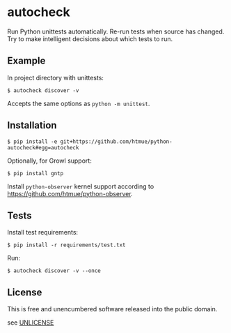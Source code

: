 autocheck
=========

Run Python unittests automatically. Re-run tests when source has changed. Try to make intelligent decisions about which tests to run.


Example
-------

In project directory with unittests:

    $ autocheck discover -v


Accepts the same options as ```python -m unittest```.


Installation
------------

    $ pip install -e git+https://github.com/htmue/python-autocheck#egg=autocheck

Optionally, for Growl support:

    $ pip install gntp

Install ```python-observer``` kernel support according to https://github.com/htmue/python-observer.


Tests
-----

Install test requirements:

    $ pip install -r requirements/test.txt

Run:

    $ autocheck discover -v --once


License
-------

This is free and unencumbered software released into the public domain.

see [UNLICENSE](http://unlicense.org/)
